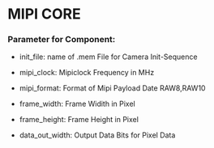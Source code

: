 # MIPI CORE


### Parameter for Component:
- init_file: name of .mem File for Camera Init-Sequence

- mipi_clock: Mipiclock Frequency in MHz

- mipi_format: Format of Mipi Payload Date RAW8,RAW10

- frame_width: Frame Widith in Pixel 

- frame_height: Frame Height in Pixel 

- data_out_width: Output Data Bits for Pixel Data 